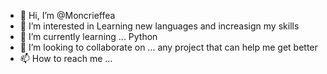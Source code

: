 - 👋 Hi, I’m @Moncrieffea
- 👀 I’m interested in Learning new languages and increasign my skills
- 🌱 I’m currently learning ... Python
- 💞️ I’m looking to collaborate on ... any project that can help me get better
- 📫 How to reach me ...

<!---
Moncrieffea/Moncrieffea is a ✨ special ✨ repository because its `README.md` (this file) appears on your GitHub profile.
You can click the Preview link to take a look at your changes.
--->
